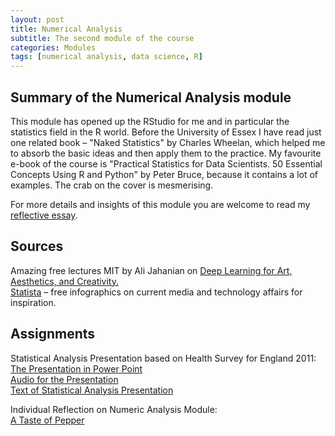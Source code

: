 ```yaml
---
layout: post
title: Numerical Analysis
subtitle: The second module of the course
categories: Modules
tags: [numerical analysis, data science, R]
---
```


## Summary of the Numerical Analysis module

This module has opened up the RStudio for me and in particular the statistics field in the R world.
Before the University of Essex I have read just one related book – "Naked Statistics" by Charles Wheelan,
which helped me to absorb the basic ideas and then apply them to the practice.
My favourite e-book of the course is "Practical Statistics for Data Scientists. 50 Essential Concepts Using R and Python"
by Peter Bruce, because it contains a lot of examples. The crab on the cover is mesmerising.<br>

For more details and insights of this module you are welcome to read my [reflective essay](https://github.com/Vasilisalook/vasilisalook.github.io/blob/main/Individual%20Reflection.docx).

## Sources

Amazing free lectures MIT by Ali Jahanian on [Deep Learning for Art, Aesthetics, and Creativity.](https://www.youtube.com/playlist?list=PLCpMvp7ftsnIbNwRnQJbDNRqO6qiN3EyH)<br>
[Statista](https://www.statista.com) – free infographics on current media and technology affairs for inspiration.<br>

## Assignments
Statistical Analysis Presentation based on Health Survey for England 2011:<br>
[The Presentation in Power Point](https://github.com/Vasilisalook/vasilisalook.github.io/blob/main/Assignment%20Statistics%20with%20pics.pptx)<br>
[Audio for the Presentation](https://github.com/Vasilisalook/vasilisalook.github.io/blob/main/Audio%20for%20the%20Presentation.mp3)<br>
[Text of Statistical Analysis Presentation](https://github.com/Vasilisalook/vasilisalook.github.io/blob/main/Text%20of%20Statistical%20Analysis%20Presentation.docx)

Individual Reflection on Numeric Analysis Module:<br>
[A Taste of Pepper](https://github.com/Vasilisalook/vasilisalook.github.io/blob/main/Individual%20Reflection.docx)
